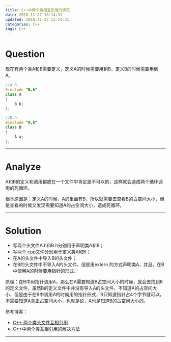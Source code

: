 ```yaml
---
title: C++中两个类相互引用的情况
date: 2018-11-27 10:14:31
updated: 2018-11-27 12:14:31
categories: C++
tags: C++
---
```


# Question

现在有两个类A和B需要定义，定义A的时候需要用到B，定义B的时候需要用到A。

```cpp
//A.h
#include "B.h"
class A
{
    B b;
};
```

```cpp
//B.h
#include "A.h"
class B
{
    A a;
};
```

<!-- more -->

-----------

# Analyze

A和B的定义和调用都放在一个文件中肯定是不可以的，这样就会造成两个循环调用的死循环。

根本原因是：定义A的时候，A的里面有B，所以就需要去查看B的占空间大小，但是查看的时候又发现需要知道A的占空间大小，造成死循环。

-----------

# Solution

- 写两个头文件A.h和B.h分别用于声明类A和B；
- 写两个.cpp文件分别用于定义类A和B；
- 在A的头文件中导入B的头文件；
- 在B的头文件中不导入A的头文件，但是用extern 的方式声明类A，并且，在B中使用A的时候要用指针的形式。

原理：在B中用指针调用A，那么在A需要知道B占空间大小的时候，就会去找到B的定义文件，虽然B的定义文件中并没有导入A的头文件，不知道A的占空间大小，但是由于在B中调用A的时候用的指针形式，B只知道指针占4个字节就可以，不需要知道A真正占空间大小，也就是说，A也是知道B的占空间大小的。

参考博客：
- [C++ 两个类头文件互相引用](https://blog.csdn.net/qq_22488067/article/details/73195621)
- [C++中两个类互相引用的解决方法](https://blog.csdn.net/xiqingnian/article/details/41214539)

--------